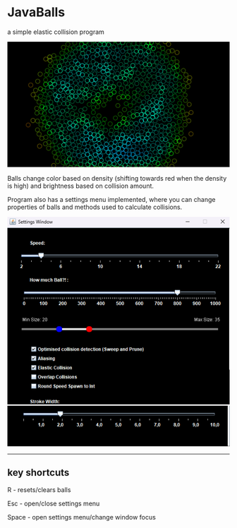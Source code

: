# JavaBalls
a simple elastic collision program

![image of my balls](images/main_balls_crop.png)

Balls change color based on density (shifting towards red when the density is high) and brightness based on collision amount.

Program also has a settings menu implemented, where you can change properties of balls and methods used to calculate collisions.

<p align="center">
  <img src="images/settings1.png" alt="my balls have settings :o"/>
  <img src="images/settings2.png" alt="my balls have settings again? :v"/>
</p>

--------
## key shortcuts

R - resets/clears balls

Esc - open/close settings menu

Space - open settings menu/change window focus
